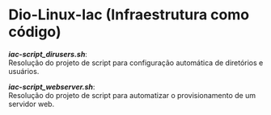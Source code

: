 # Dio-Linux-Iac (Infraestrutura como código)

***iac-script_dirusers.sh***:   
Resolução do projeto de script para configuração automática de diretórios e usuários.

***iac-script_webserver.sh***:   
Resolução do projeto de script para automatizar o provisionamento de um servidor web.

